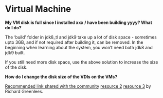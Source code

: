 # Virtual Machine

**My VM disk is full since I installed xxx / have been building yyyy? What do I do?**

The ‘build’ folder in jdk8_tl and jdk9 take up a lot of disk space - sometimes upto 3GB, and if not required after building it, can be removed. In the beginning when learning about the system, you won’t need both jdk8 and jdk9 built. 

If you still need more disk space, use the above solution to increase the size of the disk.

**How do I change the disk size of the VDIs on the VMs?**

[Recommended link shared with the community](http://bit.ly/1qgfZJ7)
[resource 2](http://www.howtogeek.com/124622/how-to-enlarge-a-virtual-machines-disk-in-virtualbox-or-vmware/)
[resource 3](https://forums.virtualbox.org/viewtopic.php?t=10348) by Richard Greenlees.